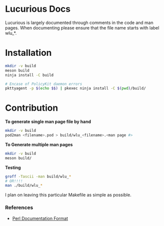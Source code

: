 # Lucurious Docs
Lucurious is largely documented through comments in the code and man pages. When documenting please ensure that the file name starts with label wlu_*.

# Installation

```bash
mkdir -v build
meson build
ninja install -C build

# Encase of PolicyKit daemon errors
pkttyagent -p $(echo $$) | pkexec ninja install -C $(pwd)/build/
```

# Contribution

**To generate single man page file by hand**
```bash
mkdir -v build
pod2man <filename>.pod > build/wlu_<filename>.<man page #>
```
**To Generate multiple man pages**
```bash
mkdir -v build
meson build/
```
**Testing**
```bash
groff -Tascii -man build/wlu_*
# OR!!!!
man ./build/wlu_*
```

I plan on leaving this particular Makefile as simple as possible.

### References
* [Perl Documentation Format](http://linuxfocus.org/English/November2003/article309.shtml)
